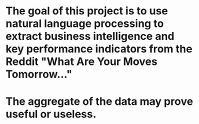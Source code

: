 # The goal of this project is to use natural language processing to extract business intelligence and key performance indicators from the Reddit "What Are Your Moves Tomorrow..."
# The aggregate of the data may prove useful or useless.
